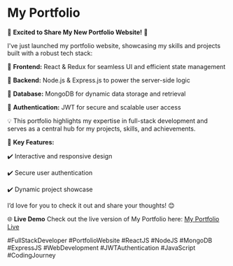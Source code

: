# My Portfolio
🚀 **Excited to Share My New Portfolio Website!** 🌟


I've just launched my portfolio website, showcasing my skills and projects built with a robust tech stack:

🔹 **Frontend:** React & Redux for seamless UI and efficient state management

🔹 **Backend:** Node.js & Express.js to power the server-side logic

🔹 **Database:** MongoDB for dynamic data storage and retrieval

🔹 **Authentication:** JWT for secure and scalable user access


💡 This portfolio highlights my expertise in full-stack development and serves as a central hub for my projects, skills, and achievements.

🎯 **Key Features:**

✔️ Interactive and responsive design

✔️ Secure user authentication

✔️ Dynamic project showcase


I’d love for you to check it out and share your thoughts! 😊

🌐 **Live Demo**
Check out the live version of My Portfolio here: [My Portfolio Live](https://srijan-tripathi.vercel.app/)

#FullStackDeveloper #PortfolioWebsite #ReactJS #NodeJS #MongoDB #ExpressJS #WebDevelopment #JWTAuthentication #JavaScript #CodingJourney
